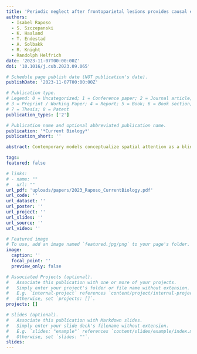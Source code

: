 ```yaml
---
title: 'Periodic neglect after frontoparietal lesions provides causal evidence for rhythmic attention sampling'
authors:
  - Isabel Raposo
  - S. Szczepanski
  - K. Haaland
  - T. Endestad
  - A. Solbakk
  - R. Knight
  - Randolph Helfrich
date: '2023-11-07T00:00:00Z'
doi: '10.1016/j.cub.2023.09.065'

# Schedule page publish date (NOT publication's date).
publishDate: '2023-11-07T00:00:00Z'

# Publication type.
# Legend: 0 = Uncategorized; 1 = Conference paper; 2 = Journal article;
# 3 = Preprint / Working Paper; 4 = Report; 5 = Book; 6 = Book section;
# 7 = Thesis; 8 = Patent
publication_types: ['2']

# Publication name and optional abbreviated publication name.
publication: '*Current Biology*'
publication_short: ''

abstract: Contemporary models conceptualize spatial attention as a blinking spotlight that sequentially samples visual space. Hence, behavior fluctuates over time, even in states of presumed “sustained” attention. Recent evidence has suggested that rhythmic neural activity in the frontoparietal network constitutes the functional basis of rhythmic attentional sampling. However, causal evidence to support this notion remains absent. Using a lateralized spatial attention task, we addressed this issue in patients with focal lesions in the frontoparietal attention network. Our results revealed that frontoparietal lesions introduce periodic attention deficits, i.e., temporally specific behavioral deficits that are aligned with the underlying neural oscillations. Attention-guided perceptual sensitivity was on par with that of healthy controls during optimal phases but was attenuated during the less excitable sub-cycles. Theta-dependent sampling (3–8 Hz) was causally dependent on the prefrontal cortex, while high-alpha/low-beta sampling (8–14 Hz) emerged from parietal areas. Collectively, our findings reveal that lesion-induced high-amplitude, low-frequency brain activity is not epiphenomenal but has immediate behavioral consequences. More generally, these results provide causal evidence for the hypothesis that the functional architecture of attention is inherently rhythmic.

tags:
featured: false

# links:
# - name: ""
#   url: ""
url_pdf: 'uploads/papers/2023_Raposo_CurrentBiology.pdf'
url_code: ''
url_dataset: ''
url_poster: ''
url_project: ''
url_slides: ''
url_source: ''
url_video: ''

# Featured image
# To use, add an image named `featured.jpg/png` to your page's folder.
image:
  caption: ''
  focal_point: ''
  preview_only: false

# Associated Projects (optional).
#   Associate this publication with one or more of your projects.
#   Simply enter your project's folder or file name without extension.
#   E.g. `internal-project` references `content/project/internal-project/index.md`.
#   Otherwise, set `projects: []`.
projects: []

# Slides (optional).
#   Associate this publication with Markdown slides.
#   Simply enter your slide deck's filename without extension.
#   E.g. `slides: "example"` references `content/slides/example/index.md`.
#   Otherwise, set `slides: ""`.
slides:
---
```

